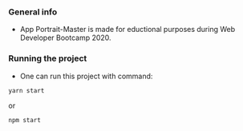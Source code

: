 ### **General info**
- App Portrait-Master is made for eductional purposes during Web Developer Bootcamp 2020.

### **Running the project**
- One can run this project with command:
```javascript
yarn start 
```
or
```javascript
npm start 
```
